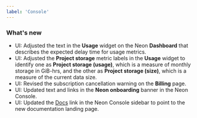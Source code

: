 ```yaml
---
label: 'Console'
---
```


### What's new

- UI: Adjusted the text in the **Usage** widget on the Neon **Dashboard** that describes the expected delay time for usage metrics.
- UI: Adjusted the **Project storage** metric labels in the **Usage** widget to identify one as **Project storage (usage)**, which is a measure of monthly storage in GiB-hrs, and the other as **Project storage (size)**, which is a measure of the current data size.
- UI: Revised the subscription cancellation warning on the **Billing** page.
- UI: Updated text and links in the **Neon onboarding** banner in the Neon Console.
- UI: Updated the [Docs](https://neon.tech/docs/introduction) link in the Neon Console sidebar to point to the new documentation landing page.
